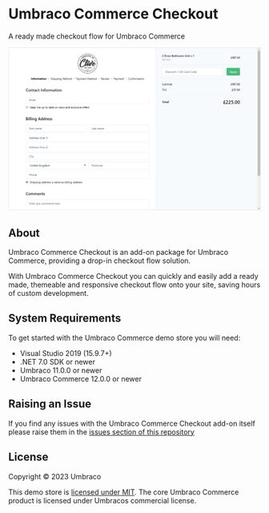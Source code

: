 # Umbraco Commerce Checkout

A ready made checkout flow for Umbraco Commerce

![Screenshot](assets/002.png)

## About

Umbraco Commerce Checkout is an add-on package for Umbraco Commerce, providing a drop-in checkout flow solution.

With Umbraco Commerce Checkout you can quickly and easily add a ready made, themeable and responsive checkout flow onto your site, saving hours of custom development. 

## System Requirements

To get started with the Umbraco Commerce demo store you will need:

* Visual Studio 2019 (15.9.7+)
* .NET 7.0 SDK or newer
* Umbraco 11.0.0 or newer
* Umbraco Commerce 12.0.0 or newer


## Raising an Issue

If you find any issues with the Umbraco Commerce Checkout add-on itself please raise them in the [issues section of this repository](https://github.com/umbraco/Umbraco.Commerce.Checkout/issues)

## License

Copyright © 2023 Umbraco

This demo store is [licensed under MIT](LICENSE.md). The core Umbraco Commerce product is licensed under Umbracos commercial license.

